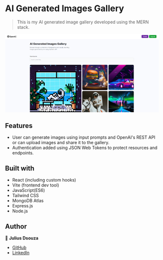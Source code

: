 # AI Generated Images Gallery
> This is my AI generated image gallery developed using the MERN stack.

![Home](/src/assets/home.png)

## Features

- User can generate images using input prompts and OpenAI's REST API or can upload images and share it to the gallery.
- Authentication added using JSON Web Tokens to protect resources and endpoints. 

## Built with

- React (including custom hooks)
- Vite (frontend dev tool)
- JavaScript(ES6)
- Tailwind CSS
- MongoDB Atlas
- Express.js
- Node.js

## Author

:man: **Julius Dsouza**

- [GitHub](https://github.com/KingJulius)
- [LinkedIn](https://www.linkedin.com/in/julius-dsouza/)